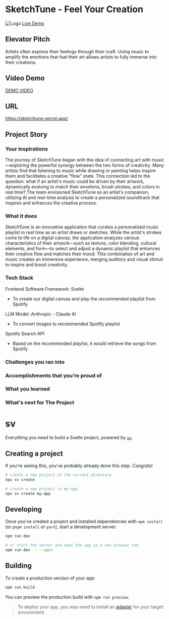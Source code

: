 # SketchTune - Feel Your Creation
![Logo](https://github.com/noahpin/sketchtune/blob/main/assets/logo.png?raw=true)
[Live Demo](https://sketchtune.vercel.app/)

## Elevator Pitch
Artists often express their feelings through their craft. Using music to amplify the emotions that fuel their art allows artists to fully immerse into their creations.

## Video Demo
[DEMO VIDEO](https://media.graphassets.com/s9KxU1npTjKeoMrytjoi)

## URL
https://sketchtune.vercel.app/

## Project Story

### Your inspirations
The journey of SketchTune began with the idea of connecting art with music—exploring the powerful synergy between the two forms of creativity. Many artists find that listening to music while drawing or painting helps inspire them and facilitates a creative "flow" state. This connection led to the question: what if an artist's music could be driven by their artwork, dynamically evolving to match their emotions, brush strokes, and colors in real time? The team envisioned SketchTune as an artist's companion, utilizing AI and real-time analysis to create a personalized soundtrack that inspires and enhances the creative process.

### What it does
SketchTune is an innovative application that curates a personalized music playlist in real time as an artist draws or sketches. While the artist's strokes come to life on a digital canvas, the application analyzes various characteristics of their artwork—such as texture, color blending, cultural elements, and form—to select and adjust a dynamic playlist that enhances their creative flow and matches their mood. This combination of art and music creates an immersive experience, merging auditory and visual stimuli to inspire and boost creativity.
### Tech Stack
Frontend Software Framework: Svelte
- To create our digital canvas and play the recommended playlist from Spotify
  
LLM Model: Anthropic - Claude AI
- To convert images to recommended Spotify playlist
  
Spotify Search API
- Based on the recommended playlist, it would retrieve the songs from Spotify
  

### Challenges you ran into

### Accomplishments that you’re proud of

### What you learned

### What's next for The Project


# sv

Everything you need to build a Svelte project, powered by [`sv`](https://github.com/sveltejs/cli).

## Creating a project

If you're seeing this, you've probably already done this step. Congrats!

```bash
# create a new project in the current directory
npx sv create

# create a new project in my-app
npx sv create my-app
```

## Developing

Once you've created a project and installed dependencies with `npm install` (or `pnpm install` or `yarn`), start a development server:

```bash
npm run dev

# or start the server and open the app in a new browser tab
npm run dev -- --open
```

## Building

To create a production version of your app:

```bash
npm run build
```

You can preview the production build with `npm run preview`.

> To deploy your app, you may need to install an [adapter](https://svelte.dev/docs/kit/adapters) for your target environment.
